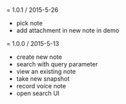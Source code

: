 = 1.0.1 / 2015-5-26

* pick note
* add attachment in new note in demo

= 1.0.0 / 2015-5-13

* create new note
* search with query parameter
* view an existing note
* take new snapshot
* record voice note
* open search UI
